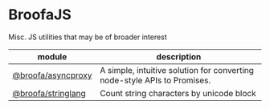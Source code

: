 
# BroofaJS

Misc. JS utilities that may be of broader interest

| module | description |
| --- | --- |
| [@broofa/asyncproxy](asyncproxy) | A simple, intuitive solution for converting node-style APIs to Promises. |
| [@broofa/stringlang](stringlang) | Count string characters by unicode block |
